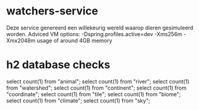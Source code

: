# watchers-service
Deze service genereerd een willekeurig wereld waarop dieren gesimuleerd worden.
Adviced VM options: -Dspring.profiles.active=dev -Xms256m -Xmx2048m
usage of around 4GB memory

# h2 database checks
select count(1) from "animal";
select count(1) from "river";
select count(1) from "watershed";
select count(1) from "continent";
select count(1) from "coordinate";
select count(1) from "tile";
select count(1) from "biome";
select count(1) from "climate";
select count(1) from "sky";